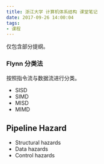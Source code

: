 ```yaml
---
title: 浙江大学 计算机体系结构 课堂笔记
date: 2017-09-26 14:00:04
tags:
- 课程
---
```


仅包含部分提纲。

<!-- more -->

### Flynn 分类法

按照指令流与数据流进行分类。

- SISD
- SIMD
- MISD
- MIMD

## Pipeline Hazard

- Structural hazards
- Data hazards
- Control hazards